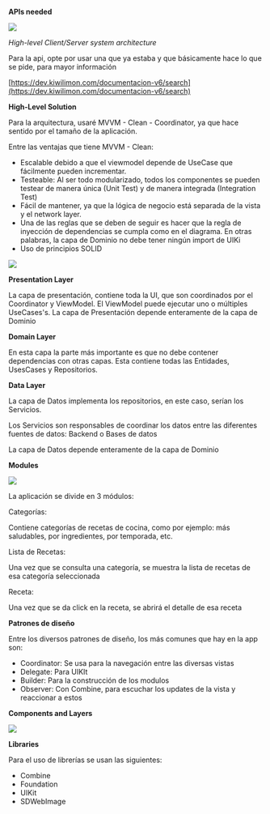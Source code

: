 **APIs needed**

![](RackMultipart20221215-1-vzg4s3_html_1505e633d001c2d6.png)

_High-level Client/Server system architecture_

Para la api, opte por usar una que ya estaba y que básicamente hace lo que se pide, para mayor información

[https://dev.kiwilimon.com/documentacion-v6/search](https://dev.kiwilimon.com/documentacion-v6/search)

**High-Level Solution**

Para la arquitectura, usaré MVVM - Clean - Coordinator, ya que hace sentido por el tamaño de la aplicación.

Entre las ventajas que tiene MVVM - Clean:

- Escalable debido a que el viewmodel depende de UseCase que fácilmente pueden incrementar.
- Testeable: Al ser todo modularizado, todos los componentes se pueden testear de manera única (Unit Test) y de manera integrada (Integration Test)
- Fácil de mantener, ya que la lógica de negocio está separada de la vista y el network layer.
- Una de las reglas que se deben de seguir es hacer que la regla de inyección de dependencias se cumpla como en el diagrama. En otras palabras, la capa de Dominio no debe tener ningún import de UIKi
- Uso de principios SOLID

![](RackMultipart20221215-1-vzg4s3_html_febea557f5b8597a.png)

**Presentation Layer**

La capa de presentación, contiene toda la UI, que son coordinados por el Coordinator y ViewModel. El ViewModel puede ejecutar uno o múltiples UseCases's. La capa de Presentación depende enteramente de la capa de Dominio

**Domain Layer**

En esta capa la parte más importante es que no debe contener dependencias con otras capas. Esta contiene todas las Entidades, UsesCases y Repositorios.

**Data Layer**

La capa de Datos implementa los repositorios, en este caso, serían los Servicios.

Los Servicios son responsables de coordinar los datos entre las diferentes fuentes de datos: Backend o Bases de datos

La capa de Datos depende enteramente de la capa de Dominio

**Modules**

![](RackMultipart20221215-1-vzg4s3_html_262e8d6f49304827.png)

La aplicación se divide en 3 módulos:

Categorías:

Contiene categorías de recetas de cocina, como por ejemplo: más saludables, por ingredientes, por temporada, etc.

Lista de Recetas:

Una vez que se consulta una categoría, se muestra la lista de recetas de esa categoría seleccionada

Receta:

Una vez que se da click en la receta, se abrirá el detalle de esa receta

**Patrones de diseño**

Entre los diversos patrones de diseño, los más comunes que hay en la app son:

- Coordinator: Se usa para la navegación entre las diversas vistas
- Delegate: Para UIKIt
- Builder: Para la construcción de los modulos
- Observer: Con Combine, para escuchar los updates de la vista y reaccionar a estos

**Components and Layers**

![](RackMultipart20221215-1-vzg4s3_html_2f16ab9493fa4c46.png)

**Libraries**

Para el uso de librerías se usan las siguientes:

- Combine
- Foundation
- UIKit
- SDWebImage

